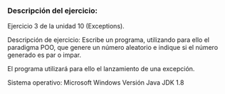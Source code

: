 ### **Descripción del ejercicio:**
Ejercicio 3 de la unidad 10 (Exceptions).

Descripción de ejercicio: Escribe un programa, utilizando para ello el paradigma POO, que genere un número aleatorio e indique si el número generado es par o impar. 

El programa utilizará para ello el lanzamiento de una excepción.

Sistema operativo: Microsoft Windows 
Versión Java JDK 1.8
